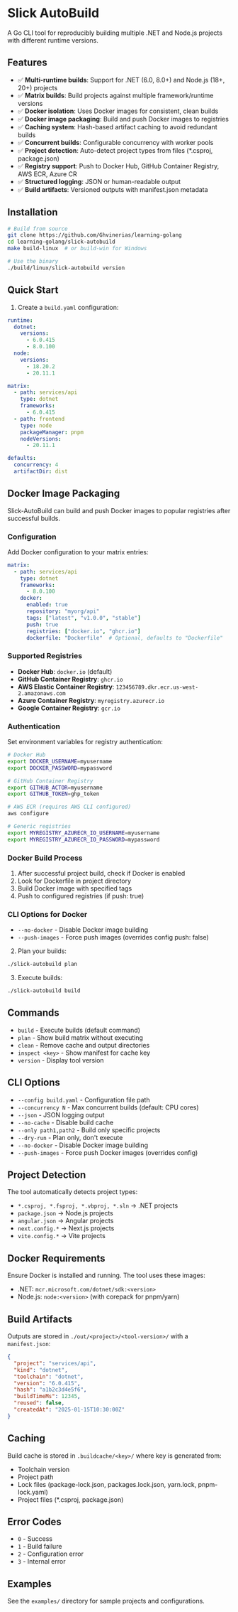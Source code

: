 # Slick AutoBuild

A Go CLI tool for reproducibly building multiple .NET and Node.js projects with different runtime versions.

## Features

- ✅ **Multi-runtime builds**: Support for .NET (6.0, 8.0+) and Node.js (18+, 20+) projects
- ✅ **Matrix builds**: Build projects against multiple framework/runtime versions  
- ✅ **Docker isolation**: Uses Docker images for consistent, clean builds
- ✅ **Docker image packaging**: Build and push Docker images to registries
- ✅ **Caching system**: Hash-based artifact caching to avoid redundant builds
- ✅ **Concurrent builds**: Configurable concurrency with worker pools
- ✅ **Project detection**: Auto-detect project types from files (*.csproj, package.json)
- ✅ **Registry support**: Push to Docker Hub, GitHub Container Registry, AWS ECR, Azure CR
- ✅ **Structured logging**: JSON or human-readable output
- ✅ **Build artifacts**: Versioned outputs with manifest.json metadata

## Installation

```bash
# Build from source
git clone https://github.com/Ghvinerias/learning-golang
cd learning-golang/slick-autobuild
make build-linux  # or build-win for Windows

# Use the binary
./build/linux/slick-autobuild version
```

## Quick Start

1. Create a `build.yaml` configuration:

```yaml
runtime:
  dotnet:
    versions:
      - 6.0.415
      - 8.0.100
  node:
    versions:
      - 18.20.2
      - 20.11.1

matrix:
  - path: services/api
    type: dotnet
    frameworks:
      - 6.0.415
  - path: frontend
    type: node
    packageManager: pnpm
    nodeVersions:
      - 20.11.1

defaults:
  concurrency: 4
  artifactDir: dist
```

## Docker Image Packaging

Slick-AutoBuild can build and push Docker images to popular registries after successful builds.

### Configuration

Add Docker configuration to your matrix entries:

```yaml
matrix:
  - path: services/api
    type: dotnet
    frameworks:
      - 8.0.100
    docker:
      enabled: true
      repository: "myorg/api"
      tags: ["latest", "v1.0.0", "stable"]
      push: true
      registries: ["docker.io", "ghcr.io"]
      dockerfile: "Dockerfile"  # Optional, defaults to "Dockerfile"
```

### Supported Registries

- **Docker Hub**: `docker.io` (default)
- **GitHub Container Registry**: `ghcr.io`
- **AWS Elastic Container Registry**: `123456789.dkr.ecr.us-west-2.amazonaws.com`
- **Azure Container Registry**: `myregistry.azurecr.io`
- **Google Container Registry**: `gcr.io`

### Authentication

Set environment variables for registry authentication:

```bash
# Docker Hub
export DOCKER_USERNAME=myusername
export DOCKER_PASSWORD=mypassword

# GitHub Container Registry  
export GITHUB_ACTOR=myusername
export GITHUB_TOKEN=ghp_token

# AWS ECR (requires AWS CLI configured)
aws configure

# Generic registries
export MYREGISTRY_AZURECR_IO_USERNAME=myusername
export MYREGISTRY_AZURECR_IO_PASSWORD=mypassword
```

### Docker Build Process

1. After successful project build, check if Docker is enabled
2. Look for Dockerfile in project directory
3. Build Docker image with specified tags
4. Push to configured registries (if push: true)

### CLI Options for Docker

- `--no-docker` - Disable Docker image building
- `--push-images` - Force push images (overrides config push: false)

2. Plan your builds:

```bash
./slick-autobuild plan
```

3. Execute builds:

```bash
./slick-autobuild build
```

## Commands

- `build` - Execute builds (default command)
- `plan` - Show build matrix without executing
- `clean` - Remove cache and output directories
- `inspect <key>` - Show manifest for cache key
- `version` - Display tool version

## CLI Options

- `--config build.yaml` - Configuration file path
- `--concurrency N` - Max concurrent builds (default: CPU cores)
- `--json` - JSON logging output
- `--no-cache` - Disable build cache
- `--only path1,path2` - Build only specific projects
- `--dry-run` - Plan only, don't execute
- `--no-docker` - Disable Docker image building
- `--push-images` - Force push Docker images (overrides config)

## Project Detection

The tool automatically detects project types:

- `*.csproj, *.fsproj, *.vbproj, *.sln` → .NET projects
- `package.json` → Node.js projects
- `angular.json` → Angular projects
- `next.config.*` → Next.js projects  
- `vite.config.*` → Vite projects

## Docker Requirements

Ensure Docker is installed and running. The tool uses these images:

- .NET: `mcr.microsoft.com/dotnet/sdk:<version>`
- Node.js: `node:<version>` (with corepack for pnpm/yarn)

## Build Artifacts

Outputs are stored in `./out/<project>/<tool-version>/` with a `manifest.json`:

```json
{
  "project": "services/api",
  "kind": "dotnet", 
  "toolchain": "dotnet",
  "version": "6.0.415",
  "hash": "a1b2c3d4e5f6",
  "buildTimeMs": 12345,
  "reused": false,
  "createdAt": "2025-01-15T10:30:00Z"
}
```

## Caching

Build cache is stored in `.buildcache/<key>/` where key is generated from:

- Toolchain version
- Project path
- Lock files (package-lock.json, packages.lock.json, yarn.lock, pnpm-lock.yaml)
- Project files (*.csproj, package.json)

## Error Codes

- `0` - Success
- `1` - Build failure  
- `2` - Configuration error
- `3` - Internal error

## Examples

See the `examples/` directory for sample projects and configurations.


